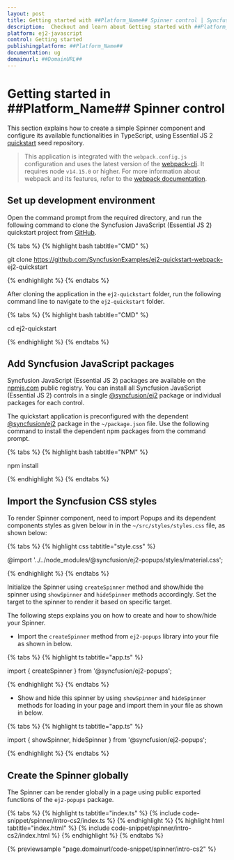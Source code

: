 ```yaml
---
layout: post
title: Getting started with ##Platform_Name## Spinner control | Syncfusion
description:  Checkout and learn about Getting started with ##Platform_Name## Spinner control of Syncfusion Essential JS 2 and more details.
platform: ej2-javascript
control: Getting started 
publishingplatform: ##Platform_Name##
documentation: ug
domainurl: ##DomainURL##
---
```


# Getting started in ##Platform_Name## Spinner control

This section explains how to create a simple Spinner component and configure its available functionalities in TypeScript, using Essential JS 2 [quickstart](https://github.com/SyncfusionExamples/ej2-quickstart-webpack-) seed repository.

> This application is integrated with the `webpack.config.js` configuration and uses the latest version of the [webpack-cli](https://webpack.js.org/api/cli/#commands). It requires node `v14.15.0` or higher. For more information about webpack and its features, refer to the [webpack documentation](https://webpack.js.org/guides/getting-started/).

## Set up development environment

Open the command prompt from the required directory, and run the following command to clone the Syncfusion JavaScript (Essential JS 2) quickstart project from [GitHub](https://github.com/SyncfusionExamples/ej2-quickstart-webpack-).

{% tabs %}
{% highlight bash tabtitle="CMD" %}

git clone https://github.com/SyncfusionExamples/ej2-quickstart-webpack- ej2-quickstart

{% endhighlight %}
{% endtabs %}

After cloning the application in the `ej2-quickstart` folder, run the following command line to navigate to the `ej2-quickstart` folder.

{% tabs %}
{% highlight bash tabtitle="CMD" %}

cd ej2-quickstart

{% endhighlight %}
{% endtabs %}

## Add Syncfusion JavaScript packages

Syncfusion JavaScript (Essential JS 2) packages are available on the [npmjs.com](https://www.npmjs.com/~syncfusionorg) public registry. You can install all Syncfusion JavaScript (Essential JS 2) controls in a single [@syncfusion/ej2](https://www.npmjs.com/package/@syncfusion/ej2) package or individual packages for each control.

The quickstart application is preconfigured with the dependent [@syncfusion/ej2](https://www.npmjs.com/package/@syncfusion/ej2) package in the `~/package.json` file. Use the following command to install the dependent npm packages from the command prompt.

{% tabs %}
{% highlight bash tabtitle="NPM" %}

npm install

{% endhighlight %}
{% endtabs %}

## Import the Syncfusion CSS styles

To render Spinner component, need to import Popups and its dependent components styles as given below in in the `~/src/styles/styles.css` file, as shown below: 

{% tabs %}
{% highlight css tabtitle="style.css" %}

@import '../../node_modules/@syncfusion/ej2-popups/styles/material.css';

{% endhighlight %}
{% endtabs %}

Initialize the Spinner using `createSpinner` method and show/hide the spinner using `showSpinner` and `hideSpinner` methods accordingly. Set the target to the spinner to render it based on specific target.

The following steps explains you on how to create and how to show/hide your Spinner.

* Import the `createSpinner` method from `ej2-popups` library into your file as shown in below.

{% tabs %}
{% highlight ts tabtitle="app.ts" %}

import { createSpinner } from '@syncfusion/ej2-popups';

{% endhighlight %}
{% endtabs %}

* Show and hide this spinner by using `showSpinner` and `hideSpinner` methods for loading in your page and import them in your file as shown in below.

{% tabs %}
{% highlight ts tabtitle="app.ts" %}

import { showSpinner, hideSpinner } from '@syncfusion/ej2-popups';

{% endhighlight %}
{% endtabs %}

## Create the Spinner globally

The Spinner can be render globally in a page using public exported functions of the `ej2-popups` package.

{% tabs %}
{% highlight ts tabtitle="index.ts" %}
{% include code-snippet/spinner/intro-cs2/index.ts %}
{% endhighlight %}
{% highlight html tabtitle="index.html" %}
{% include code-snippet/spinner/intro-cs2/index.html %}
{% endhighlight %}
{% endtabs %}
          
{% previewsample "page.domainurl/code-snippet/spinner/intro-cs2" %}